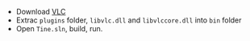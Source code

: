 * Download [VLC](https://download.videolan.org/pub/videolan/vlc/) 
* Extrac `plugins` folder, `libvlc.dll` and `libvlccore.dll` into `bin` folder
* Open `Tine.sln`, build, run.